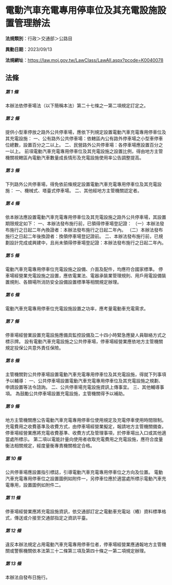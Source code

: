 # 電動汽車充電專用停車位及其充電設施設置管理辦法

**法規類別**：行政＞交通部＞公路目

**異動日期**：2023/09/13  

**法規網址**：https://law.moj.gov.tw/LawClass/LawAll.aspx?pcode=K0040078





## 法條
##### 第 1 條
本辦法依停車場法（以下簡稱本法）第二十七條之一第二項規定訂定之。

##### 第 2 條
提供小型車停放之路外公共停車場，應依下列規定設置電動汽車充電專用停車位及其充電設施：
一、公有路外公共停車場：依轄區內公有路外停車場之小型車停車位總數，設置百分之二以上。
二、民營路外公共停車場：各停車場應設置百分之一以上。
前項電動汽車充電專用停車位及其充電設施之設置比例，得由地方主管機關視轄區內電動汽車數量成長情形及充電設施使用率公告調整提高。

##### 第 3 條
下列路外公共停車場，得免依前條規定設置電動汽車充電專用停車位及其充電設施：
一、機械式、塔臺式停車場。
二、其他經地方主管機關認定者。

##### 第 4 條
依本辦法應設置電動汽車充電專用停車位及其充電設施之路外公共停車場，其設置期限規定如下：
一、本辦法發布施行前，已領得停車場登記證：
（一）本辦法發布施行之日起二年內換證者：本辦法發布施行之日起二年內。
（二）本辦法發布施行之日起二年後換證者：換領停車場登記證前。
二、本辦法發布施行前，已規劃設計完成或興建中，且尚未領得停車場登記證：本辦法發布施行之日起二年內。

##### 第 5 條
電動汽車充電專用停車位充電設施之設備、介面及配件，均應符合國家標準。
停車場經營業充電設施之設置，應依電業法、電器承裝業管理規則、用戶用電設備裝置規則、各類場所消防安全設備設置標準等相關規定辦理。

##### 第 6 條
電動汽車充電專用停車位充電設施設置之功率，應考量電動車充電需求。

##### 第 7 條
停車場經營業設置充電設施應備具監控設備及二十四小時緊急應變人員聯絡方式之標示牌。
設有電動汽車充電設施之公共停車場，停車場經營業應依地方主管機關規定投保公共意外責任保險。

##### 第 8 條
主管機關對公共停車場設置電動汽車充電專用停車位及其充電設施，得就下列事項予以輔導：
一、公共停車場設置電動汽車充電專用停車位及其充電設施之規劃、申請設置等法令諮詢。
二、公共停車場充電設施資訊上傳事宜。
三、其他輔導事項。
為鼓勵公共停車場設置充電設施，主管機關得予以補助。

##### 第 9 條
地方主管機關應公告電動汽車充電專用停車位使用規定及充電停車使用時間限制。
充電費用之收費基準及收費方式，由停車場經營業擬定，報請地方主管機關備查。
停車場經營業應將充電收費基準、收費方式及管理事項，於停車場出入口或其他適當處所標示。
第二項以電能計量向使用者收取充電費用之充電設施，應符合度量衡法相關規定，經度量衡專責機關檢定合格。

##### 第 10 條
公共停車場應設置指引標誌，引導電動汽車充電專用停車位之方向及位置。
電動汽車充電專用停車位之設置圖例如附件一，另停車位應於適當處所標示電動汽車充電專用，設置圖例如附件二。

##### 第 11 條
停車場經營業應將充電設施資訊，依交通部訂定之電動車充電站（樁）資料標準格式，傳送或介接至交通部指定之資訊平臺。

##### 第 12 條
違反本辦法規定占用電動汽車充電專用停車位者，停車場經營業應通報地方主管機關或警察機關依本法第三十二條第三項及第四十條之一第二項規定辦理。

##### 第 13 條
本辦法自發布日施行。



